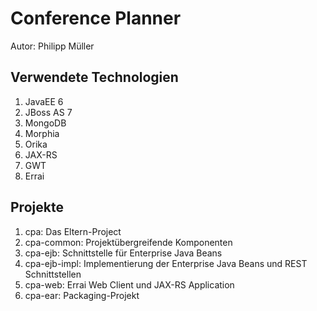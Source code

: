 Conference Planner
===
Autor: Philipp Müller

Verwendete Technologien
---
1. JavaEE 6
2. JBoss AS 7
3. MongoDB
4. Morphia
5. Orika
6. JAX-RS
7. GWT
8. Errai

Projekte
---
1. cpa: Das Eltern-Project
2. cpa-common: Projektübergreifende Komponenten
3. cpa-ejb: Schnittstelle für Enterprise Java Beans
4. cpa-ejb-impl: Implementierung der Enterprise Java Beans und REST Schnittstellen
5. cpa-web: Errai Web Client und JAX-RS Application
6. cpa-ear: Packaging-Projekt
